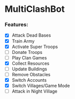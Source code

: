 # MultiClashBot

### Features:

- [x] Attack Dead Bases
- [x] Train Army
- [x] Activate Super Troops
- [ ] Donate Troops
- [ ] Play Clan Games
- [x] Collect Resources
- [ ] Update Buildings
- [ ] Remove Obstacles
- [x] Switch Accounts
- [x] Switch Villages/Game Mode
- [ ] Attack in Night Village
